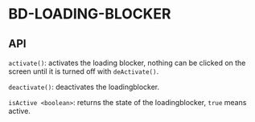 # BD-LOADING-BLOCKER
## API

`activate()`: activates the loading blocker, nothing can be clicked on the screen until it is turned off with `deActivate()`.

`deactivate()`: deactivates the loadingblocker.

`isActive <boolean>`: returns the state of the loadingblocker, `true` means active.
